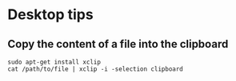 # Desktop tips

## Copy the content of a file into the clipboard

    sudo apt-get install xclip
    cat /path/to/file | xclip -i -selection clipboard

